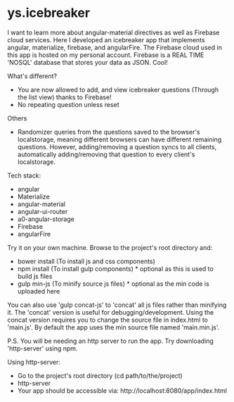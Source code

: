 # ys.icebreaker
I want to learn more about angular-material directives as well as Firebase cloud services. Here I developed an icebreaker app that implements angular, materialize, firebase, and angularFire. The Firebase cloud used in this app is hosted on my personal account. Firebase is a REAL TIME 'NOSQL' database that stores your data as JSON. Cool!

What's different?
 * You are now allowed to add, and view icebreaker questions (Through the list view) thanks to Firebase!
 * No repeating question unless reset

Others
 * Randomizer queries from the questions saved to the browser's localstorage, meaning different browsers can have different remaining questions. However, adding/removing a question syncs to all clients, automatically adding/removing that question to every client's localstorage.

Tech stack:
 * angular
 * Materialize
 * angular-material
 * angular-ui-router
 * a0-angular-storage
 * Firebase
 * angularFire

Try it on your own machine. Browse to the project's root directory and:
 * bower install (To install js and css components)
 * npm install (To install gulp components) * optional as this is used to build js files
 * gulp min-js (To minify source js files) * optional as the min code is uploaded here
 
You can also use 'gulp concat-js' to 'concat' all js files rather than minifying it. The 'concat' version is useful for debugging/development. Using the concat version requires you to change the source file in index.html to 'main.js'. By default the app uses the min source file named 'main.min.js'.

P.S. You will be needing an http server to run the app. Try downloading 'http-server' using npm.

Using http-server:
 * Go to the project's root directory (cd path/to/the/project)
 * http-server
 * Your app should be accessible via: http://localhost:8080/app/index.html
